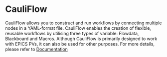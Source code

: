 # CauliFlow

CauliFlow allows you to construct and run workflows by connecting multiple nodes in a YAML-format file.
CauliFlow enables the creation of flexible, reusable workflows by utilising three types of variable: Flowdata, Blackboard and Macros.
Although CauliFlow is primarily designed to work with EPICS PVs, it can also be used for other purposes.
For more details, please refer to [Documentation](https://sasaki77.github.io/cauliflow)

